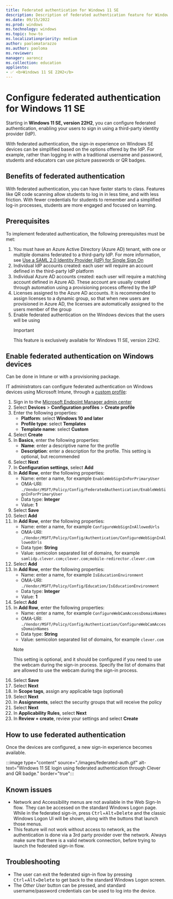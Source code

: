 ```yaml
---
title: Federated authentication for Windows 11 SE
description: Description of federated authentication feature for Windows 11 SE and how to configure it via Intune
ms.date: 09/15/2022
ms.prod: windows
ms.technology: windows
ms.topic: how-to
ms.localizationpriority: medium
author: paolomatarazzo
ms.author: paoloma
ms.reviewer:
manager: aaroncz
ms.collection: education
appliesto:
- ✅ <b>Windows 11 SE 22H2</b>
---
```


# Configure federated authentication for Windows 11 SE

Starting in **Windows 11 SE, version 22H2**, you can configure federated authentication, enabling your users to sign in using a third-party identity provider (IdP).

With federated authentication, the sign-in experience on Windows SE devices can be simplified based on the options offered by the IdP. For example, rather than logging in with a traditional username and password, students and educators can use picture passwords or QR badges.

## Benefits of federated authentication

With federated authentication, you can have faster starts to class. Features like QR code scanning allow students to log in in less time, and with less friction.
With fewer credentials for students to remember and a simplified log-in processes, students are more engaged and focused on learning.

## Prerequisites

To implement federated authentication, the following prerequisites must be met:
1. You must have an Azure Active Directory (Azure AD) tenant, with one or multiple domains federated to a third-party IdP. For more information, see [Use a SAML 2.0 Identity Provider (IdP) for Single Sign On][AZ-1]
1. Individual IdP accounts created: each user will require an account defined in the third-party IdP platform
1. Individual Azure AD accounts created: each user will require a matching account defined in Azure AD. These account are usually created through automation using a provisioning process offered by the IdP
1. Licenses assigned to the Azure AD accounts. It is recommended to assign licenses to a dynamic group, so that when new users are provisioned in Azure AD, the licenses are automatically assigned to the users member of the group
1. Enable federated authentication on the Windows devices that the users will be using
    > [!IMPORTANT]
    > This feature is exclusively available for Windows 11 SE, version 22H2.

## Enable federated authentication on Windows devices

Can be done in Intune or with a provisioning package.

IT administrators can configure federated authentication on Windows devices using Microsoft Intune, through a [custom profile][MEM-1]:

1. Sign in to the <a href="https://endpoint.microsoft.com/" target="_blank">Microsoft Endpoint Manager admin center</a>
1. Select **Devices** > **Configuration profiles** > **Create profile**
1. Enter the following properties:
    - **Platform**: select **Windows 10 and later**
    - **Profile type**: select **Templates**
    - **Template name**: select **Custom**
1. Select **Create**
1. In **Basics**, enter the following properties:
    - **Name**: enter a descriptive name for the profile
    - **Description**: enter a description for the profile. This setting is optional, but recommended
1. Select **Next**
1. In **Configuration settings**, select **Add**
1. In **Add Row**, enter the following properties:
    - Name: enter a name, for example `EnableWebSignInForPrimaryUser`
    - OMA-URI: `./Vendor/MSFT/Policy/Config/FederatedAuthentication/EnableWebSignInForPrimaryUser`
    - Data type: **Integer**
    - Value: **1**
1. Select **Save**
1. Select **Add**
1. In **Add Row**, enter the following properties:
    - Name: enter a name, for example `ConfigureWebSignInAllowedUrls`
    - OMA-URI: `./Vendor/MSFT/Policy/Config/Authentication/ConfigureWebSignInAllowedUrls`
    - Data type: **String**
    - Value: semicolon separated list of domains, for example `samlidp.clever.com;clever.com;mobile-redirector.clever.com`
1. Select **Add**
1. In **Add Row**, enter the following properties:
    - Name: enter a name, for example `IsEducationEnvironment`
    - OMA-URI: `./Vendor/MSFT/Policy/Config/Education/IsEducationEnvironment`
    - Data type: **Integer**
    - Value: **1**
1. Select **Add**
1. In **Add Row**, enter the following properties:
    - Name: enter a name, for example `ConfigureWebCamAccessDomainNames`
    - OMA-URI: `./Vendor/MSFT/Policy/Config/Authentication/ConfigureWebCamAccessDomainNames`
    - Data type: **String**
    - Value: semicolon separated list of domains, for example `clever.com`
    > [!NOTE]
    > This setting is optional, and it should be configured if you need to use the webcam during the sign-in process. Specify the list of domains that are allowed to use the webcam during the sign-in process.
1. Select **Save**
1. Select **Next**
1. In **Scope tags**, assign any applicable tags (optional)
1. Select **Next**
1. In **Assignments**, select the security groups that will receive the policy
1. Select **Next**
1. In **Applicability Rules**, select **Next**
1. In **Review + create**, review your settings and select **Create**

## How to use federated authentication

Once the devices are configured, a new sign-in experience becomes available.

:::image type="content" source="./images/federated-auth.gif" alt-text="Windows 11 SE login using federated authentication through Clever and QR badge." border="true":::


## Known issues
- Network and Accessibility menus are not available in the Web Sign-In flow.  They can be accessed on the standard Windows Logon page. While in the federated sign-in, press <kbd>Ctrl</kbd>+<kbd>Alt</kbd>+<kbd>Delete</kbd> and the classic Windows Logon UI will be shown, along with the buttons that launch those menus.  
- This feature will not work without access to network, as the authentication is done via a 3rd party provider over the network. Always make sure that there is a valid network connection, before trying to launch the federated sign-in flow.

## Troubleshooting
- The user can exit the federated sign-in flow by pressing <kbd>Ctrl</kbd>+<kbd>Alt</kbd>+<kbd>Delete</kbd> to get back to the standard Windows Logon screen.
- The *Other User* button can be pressed, and standard username/password credentials can be used to log into the device.

[MEM-1]: /mem/intune/configuration/custom-settings-configure

[AZ-1]: /azure/active-directory/hybrid/how-to-connect-fed-saml-idp